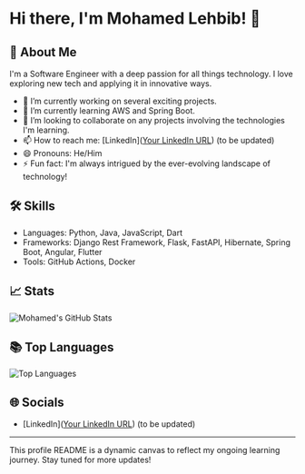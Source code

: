 # Hi there, I'm Mohamed Lehbib! 👋

## 🚀 About Me
I'm a Software Engineer with a deep passion for all things technology. I love exploring new tech and applying it in innovative ways.

- 🔭 I’m currently working on several exciting projects.
- 🌱 I’m currently learning AWS and Spring Boot.
- 👯 I’m looking to collaborate on any projects involving the technologies I'm learning.
- 📫 How to reach me: [LinkedIn]([Your LinkedIn URL](http://linkedin.com/in/mohamed-lehbib-abeidna-722970243)) (to be updated)
- 😄 Pronouns: He/Him
- ⚡ Fun fact: I'm always intrigued by the ever-evolving landscape of technology!

## 🛠 Skills
- Languages: Python, Java, JavaScript, Dart
- Frameworks: Django Rest Framework, Flask, FastAPI, Hibernate, Spring Boot, Angular, Flutter
- Tools: GitHub Actions, Docker

## 📈 Stats
![Mohamed's GitHub Stats](https://github-readme-stats.vercel.app/api?username=[Mohamed-lehbib]&show_icons=true&theme=tokyonight)

## 📚 Top Languages
![Top Languages](https://github-readme-stats.vercel.app/api/top-langs/?username=[Mohamed-lehbib]&layout=compact&theme=tokyonight)

## 🌐 Socials
- [LinkedIn]([Your LinkedIn URL](http://linkedin.com/in/mohamed-lehbib-abeidna-722970243)) (to be updated)

<!-- 🖼️ My Favorite Projects
[![Readme Card](https://github-readme-stats.vercel.app/api/pin/?username=[Your GitHub Username]&repo=[Repository Name]&theme=tokyonight)](https://github.com/[Your GitHub Username]/[Repository Name])

[![Readme Card](https://github-readme-stats.vercel.app/api/pin/?username=[Your GitHub Username]&repo=[Another Repository Name]&theme=tokyonight)](https://github.com/[Your GitHub Username]/[Another Repository Name])
-->

---

This profile README is a dynamic canvas to reflect my ongoing learning journey. Stay tuned for more updates!

